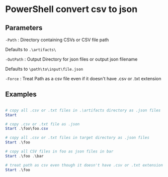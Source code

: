# PowerShell convert csv to json

## Parameters

`-Path`
: Directory containing CSVs or CSV file path

Defaults to `.\artifacts\`

`-OutPath`
: Output Directory for json files or output json filename

Defaults to `\path\to\input\file.json`

`-Force`
: Treat Path as a csv file even if it doesn't have .csv or .txt extension

## Examples

```ps1

# copy all .csv or .txt files in .\artifacts directory as .json files
Start

# copy .csv or .txt file as .json
Start .\foo\foo.csv

# copy all .csv or .txt files in target directory as .json files
Start .\foo

# copy all CSV files in foo as json files in bar
Start .\foo .\bar

# treat path as csv even though it doesn't have .csv or .txt extension
Start .\foo
```
